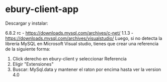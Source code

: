 # ebury-client-app

Descargar y instalar:

6.8.2 rc - https://downloads.mysql.com/archives/c-net/
1.1.3 - https://downloads.mysql.com/archives/visualstudio/
Luego, si no detecta la librería MySQL en Microsoft Visual studio, tienes que crear una referencia de la siguiente forma:

1. Click derecho en ebury-client y seleccionar Referencia
2. Eligir "Extensiones"
3. Buscar: MySql.data y mantener el raton por encima hasta ver la version 4.0
